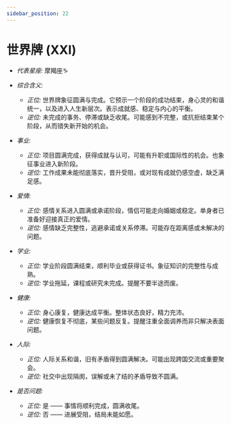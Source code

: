 ```yaml
---
sidebar_position: 22
---
```


# 世界牌 (XXI)
- *代表星座:* 摩羯座♑️
- *综合含义:* 
  - *正位:* 世界牌象征圆满与完成。它预示一个阶段的成功结束，身心灵的和谐统一，以及进入人生新层次。表示成就感、稳定与内心的平衡。
  - *逆位:* 未完成的事务、停滞或缺乏收尾。可能感到不完整，或抗拒结束某个阶段，从而错失新开始的机会。
- *事业:* 
  - *正位:* 项目圆满完成，获得成就与认可，可能有升职或国际性的机会。也象征事业进入新阶段。
  - *逆位:* 工作成果未能彻底落实，晋升受阻，或对现有成就仍感空虚，缺乏满足感。
- *爱情:* 
  - *正位:* 感情关系进入圆满或承诺阶段，情侣可能走向婚姻或稳定。单身者已准备好迎接真正的爱情。
  - *逆位:* 感情缺乏完整性，逃避承诺或关系停滞。可能存在距离感或未解决的问题。
- *学业:* 
  - *正位:* 学业阶段圆满结束，顺利毕业或获得证书。象征知识的完整性与成熟。
  - *逆位:* 学业拖延，课程或研究未完成。提醒不要半途而废。
- *健康:* 
  - *正位:* 身心康复，健康达成平衡。整体状态良好，精力充沛。
  - *逆位:* 健康恢复不彻底，某些问题反复。提醒注重全面调养而非只解决表面问题。
- *人际:* 
  - *正位:* 人际关系和谐，旧有矛盾得到圆满解决。可能出现跨国交流或重要聚会。
  - *逆位:* 社交中出现隔阂，误解或未了结的矛盾导致不圆满。

    
- *是否问题:* 
  - *正位:* 是 —— 事情将顺利完成，圆满收尾。
  - *逆位:* 否 —— 进展受阻，结局未能如愿。
